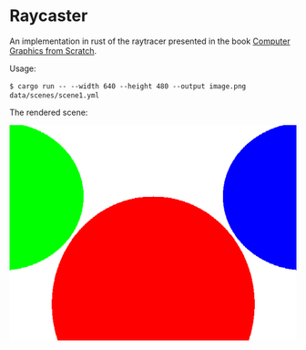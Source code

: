 # Raycaster

An implementation in rust of the raytracer presented in the book [Computer Graphics from Scratch](https://nostarch.com/computer-graphics-scratch).

Usage:

```
$ cargo run -- --width 640 --height 480 --output image.png data/scenes/scene1.yml

```

The rendered scene:

![A rendered scene showing 3 colored spheres](image.png)